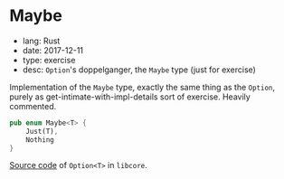 # Maybe

- lang: Rust
- date: 2017-12-11
- type: exercise
- desc: `Option`'s doppelganger, the `Maybe` type (just for exercise)

Implementation of the `Maybe` type, exactly the same thing as the `Option`, purely as get-intimate-with-impl-details sort of exercise. Heavily commented.

```rust
pub enum Maybe<T> {
    Just(T),
    Nothing
}
```

[Source code][opt] of `Option<T>` in `libcore`.


[opt]: https://doc.rust-lang.org/nightly/src/core/option.rs.html